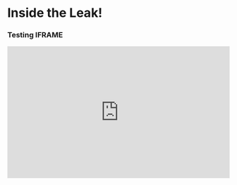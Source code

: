 # Inside the Leak!

### Testing IFRAME

<html>
<iframe id="bahamas" scrolling="no" style="border:none;" seamless="seamless" src="https://plot.ly/~puccife/3.embed" height="300" width="100%"></iframe>
<html>
